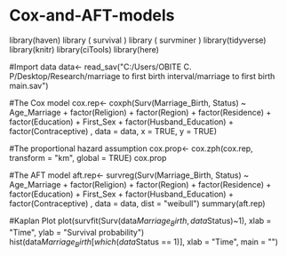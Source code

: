 # Cox-and-AFT-models
library(haven)
library ( survival )
library ( survminer )
library(tidyverse)
library(knitr)
library(ciTools)
library(here)

#Import data
data<- read_sav("C:/Users/OBITE C. P/Desktop/Research/marriage to first birth interval/marriage to first birth main.sav")

#The Cox model
cox.rep<- coxph(Surv(Marriage_Birth, Status) ~  Age_Marriage 
                + factor(Religion) + factor(Region) + factor(Residence) + factor(Education) + First_Sex
                + factor(Husband_Education) + factor(Contraceptive) , data = data, x = TRUE, y = TRUE)

#The proportional hazard assumption
cox.prop<- cox.zph(cox.rep, transform = "km", global = TRUE)
cox.prop

#The AFT model
aft.rep<- survreg(Surv(Marriage_Birth, Status) ~  Age_Marriage 
                  + factor(Religion) + factor(Region) + factor(Residence) 
                  + factor(Education) + First_Sex
                  + factor(Husband_Education) + factor(Contraceptive) 
                , data = data, dist = "weibull")
summary(aft.rep)

#Kaplan Plot
plot(survfit(Surv(data$Marriage_Birth, data$Status)~1), xlab = "Time", ylab = "Survival probability")
hist(data$Marriage_Birth[which(data$Status == 1)], xlab = "Time", main = "")



